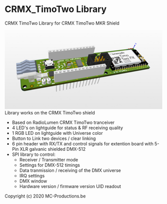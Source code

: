 # CRMX_TimoTwo Library
CRMX TimoTwo Library for CRMX TimoTwo MKR Shield

![](images/MKR-CRMXTimoTwo.png)
Library works on the CRMX TimoTwo shield
- Based on RadioLumen CRMX TimoTwo tranceiver
- 4 LED's on lightguide for status & RF receiving quality
- 1 RGB LED on lightguide with Universe color
- Button to Link two devices / clear linking
- 6 pin header with RX/TX and control signals for extention board with 5-Pin XLR galvanic shielded DMX-512
- SPI library to control:
  - Receiver / Transmitter mode
  - Settings for DMX-512 timings
  - Data tranmission / receiving of the DMX universe
  - IRQ settings
  - DMX window
  - Hardware version / firmware version UID readout
  
Copyright (c) 2020 MC-Productions.be
